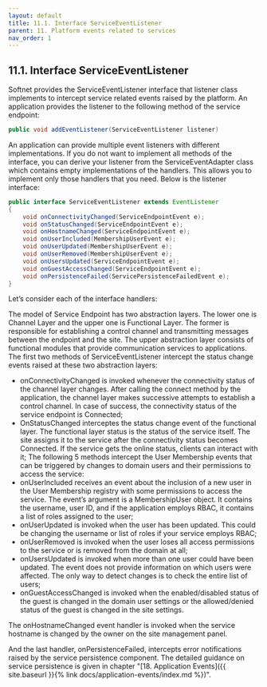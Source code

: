 ```yaml
---
layout: default
title: 11.1. Interface ServiceEventListener
parent: 11. Platform events related to services
nav_order: 1
---
```


## 11.1. Interface ServiceEventListener

Softnet provides the <span class="datatype">ServiceEventListener</span> interface that listener class implements to intercept service related events raised by the platform. An application provides the listener to the following method of the service endpoint:
```java
public void addEventListener(ServiceEventListener listener)
```
An application can provide multiple event listeners with different implementations. If you do not want to implement all methods of the interface, you can derive your listener from the <span class="datatype">ServiceEventAdapter</span> class which contains empty implementations of the handlers. This allows you to implement only those handlers that you need. Below is the listener interface:
```java
public interface ServiceEventListener extends EventListener
{	
	void onConnectivityChanged(ServiceEndpointEvent e);
	void onStatusChanged(ServiceEndpointEvent e);
	void onHostnameChanged(ServiceEndpointEvent e);
	void onUserIncluded(MembershipUserEvent e);
	void onUserUpdated(MembershipUserEvent e);
	void onUserRemoved(MembershipUserEvent e);
	void onUsersUpdated(ServiceEndpointEvent e);
	void onGuestAccessChanged(ServiceEndpointEvent e);
	void onPersistenceFailed(ServicePersistenceFailedEvent e);
}
```

Let’s consider each of the interface handlers:  

The model of Service Endpoint has two abstraction layers. The lower one is Channel Layer and the upper one is Functional Layer. The former is responsible for establishing a control channel and transmitting messages between the endpoint and the site. The upper abstraction layer consists of functional modules that provide communication services to applications. The first two methods of <span class="datatype">ServiceEventListener</span> intercept the status change events raised at these two abstraction layers:  
- <span class="method">onConnectivityChanged</span> is invoked whenever the connectivity status of the channel layer changes. After calling the connect method by the application, the channel layer makes successive attempts to establish a control channel. In case of success, the connectivity status of the service endpoint is Connected;
- <span class="method">OnStatusChanged</span> interceptes the status change event of the functional layer. The functional layer status is the status of the service itself. The site assigns it to the service after the connectivity status becomes Connected. If the service gets the online status, clients can interact with it;
The following 5 methods intercept the User Membership events that can be triggered by changes to domain users and their permissions to access the service:
- <span class="method">onUserIncluded</span> receives an event about the inclusion of a new user in the User Membership registry with some permissions to access the service. The event’s argument is a MembershipUser object. It contains the username, user ID, and if the application employs RBAC, it contains a list of roles assigned to the user;
- <span class="method">onUserUpdated</span> is invoked when the user has been updated. This could be changing the username or list of roles if your service employs RBAC;
- <span class="method">onUserRemoved</span> is invoked when the user loses all access permissions to the service or is removed from the domain at all;
- <span class="method">onUsersUpdated</span> is invoked when more than one user could have been updated. The event does not provide information on which users were affected. The only way to detect changes is to check the entire list of users;
- <span class="method">onGuestAccessChanged</span> is invoked when the enabled/disabled status of the guest is changed in the domain user settings or the allowed/denied status of the guest is changed in the site settings.  

The <span class="method">onHostnameChanged</span> event handler is invoked when the service hostname is changed by the owner on the site management panel.  

And the last handler, <span class="method">onPersistenceFailed</span>, intercepts error notifications raised by the service persistence component. The detailed guidance on service persistence is given in chapter "[18. Application Events]({{ site.baseurl }}{% link docs/application-events/index.md %})".

